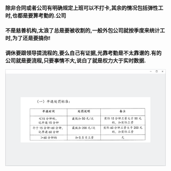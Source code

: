 
### 除非合同或者公司有明确规定上班可以不打卡,其余的情况包括弹性工时,也都是要算考勤的.公司
### 不是慈善机构,太浪了总是要被收割的,一般外包公司就按季度来统计工时,为了还是要搞你!

### 调休要跟领导提流程的,要么自己有证据,光靠考勤是不太靠谱的.有的公司就是要流程,只要事情不大,说白了就是权力大于实时数据.

![](punish.png)
